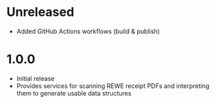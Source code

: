 ﻿# Unreleased

* Added GitHub Actions workflows (build & publish)

# 1.0.0

* Initial release
* Provides services for scanning REWE receipt PDFs and interpreting them to generate usable data structures
